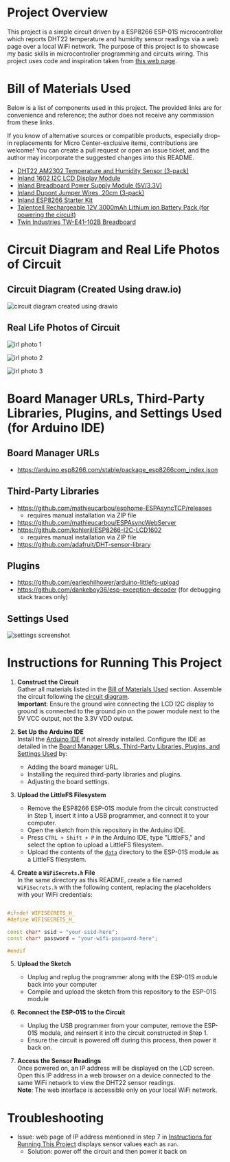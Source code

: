 # Project Overview

This project is a simple circuit driven by a ESP8266 ESP-01S microcontroller which reports DHT22 temperature and humidity sensor readings via a web page over a local WiFi network.  The purpose of this project is to showcase my basic skills in microcontroller programming and circuits wiring.  This project uses code and inspiration taken from [this web page](https://randomnerdtutorials.com/esp8266-nodemcu-websocket-server-sensor/).

# Bill of Materials Used

Below is a list of components used in this project. The provided links are for convenience and reference; the author does not receive any commission from these links.

If you know of alternative sources or compatible products, especially drop-in replacements for Micro Center-exclusive items, contributions are welcome! You can create a pull request or open an issue ticket, and the author may incorporate the suggested changes into this README.

- [DHT22 AM2302 Temperature and Humidity Sensor (3-pack)](https://www.ebay.com/itm/285880858402)
- [Inland 1602 I2C LCD Display Module](https://www.microcenter.com/product/632704/inland-1602-i2c-lcd-display-module)
- [Inland Breadboard Power Supply Module (5V/3.3V)](https://www.ebay.com/itm/276578559475)
- [Inland Dupont Jumper Wires, 20cm (3-pack)](https://www.microcenter.com/product/613879/inland-dupont-jumper-wire-20cm-3-pack)
- [Inland ESP8266 Starter Kit](https://www.microcenter.com/product/617248/inland-esp8266-starter-kit)
- [Talentcell Rechargeable 12V 3000mAh Lithium ion Battery Pack (for powering the circuit)](https://www.amazon.com/gp/product/B01M7Z9Z1N/)
- [Twin Industries TW-E41-102B Breadboard](https://www.digikey.com/en/products/detail/twin-industries/TW-E41-102B/643113)

# Circuit Diagram and Real Life Photos of Circuit

## Circuit Diagram (Created Using draw.io)

![circuit diagram created using drawio](./pics/connection_diagram_sensor_server_fin.jpg)

## Real Life Photos of Circuit

![irl photo 1](./pics/irl_circuit_photo_739907.jpg)

![irl photo 2](./pics/irl_circuit_photo_811079.jpg)

![irl photo 3](./pics/irl_circuit_photo_832213.jpg)

# Board Manager URLs, Third-Party Libraries, Plugins, and Settings Used (for Arduino IDE)

## Board Manager URLs

- https://arduino.esp8266.com/stable/package_esp8266com_index.json

## Third-Party Libraries

- https://github.com/mathieucarbou/esphome-ESPAsyncTCP/releases
    - requires manual installation via ZIP file
- https://github.com/mathieucarbou/ESPAsyncWebServer
- https://github.com/kohlerjl/ESP8266-I2C-LCD1602
    - requires manual installation via ZIP file
- https://github.com/adafruit/DHT-sensor-library

## Plugins

- https://github.com/earlephilhower/arduino-littlefs-upload
- https://github.com/dankeboy36/esp-exception-decoder (for debugging stack traces only)

## Settings Used

![settings screenshot](./pics/arduino_ide_settings.png)

# Instructions for Running This Project

1. **Construct the Circuit**  
   Gather all materials listed in the [Bill of Materials Used](#bill-of-materials-used) section. Assemble the circuit following the [circuit diagram](#circuit-diagram-created-using-drawio).  
   **Important**: Ensure the ground wire connecting the LCD I2C display to ground is connected to the ground pin on the power module next to the 5V VCC output, not the 3.3V VDD output.

2. **Set Up the Arduino IDE**  
   Install the [Arduino IDE](https://www.arduino.cc/en/software) if not already installed. Configure the IDE as detailed in the [Board Manager URLs, Third-Party Libraries, Plugins, and Settings Used](#board-manager-urls-third-party-libraries-plugins-and-settings-used-for-arduino-ide) by:
    - Adding the board manager URL.
    - Installing the required third-party libraries and plugins.
    - Adjusting the board settings.

3. **Upload the LittleFS Filesystem**  

    - Remove the ESP8266 ESP-01S module from the circuit constructed in Step 1, insert it into a USB programmer, and connect it to your computer.
    - Open the sketch from this repository in the Arduino IDE.
    - Press `CTRL + Shift + P` in the Arduino IDE, type "LittleFS," and select the option to upload a LittleFS filesystem.
    - Upload the contents of the [`data`](./data) directory to the ESP-01S module as a LittleFS filesystem.

4. **Create a `WiFiSecrets.h` File**  
   In the same directory as this README, create a file named `WiFiSecrets.h` with the following content, replacing the placeholders with your WiFi credentials:
```cpp

#ifndef WIFISECRETS_H_
#define WIFISECRETS_H_

const char* ssid = "your-ssid-here";
const char* password = "your-wifi-password-here";

#endif

```

5. **Upload the Sketch**  
    - Unplug and replug the programmer along with the ESP-01S module back into your computer
    - Compile and upload the sketch from this repository to the ESP-01S module

6. **Reconnect the ESP-01S to the Circuit**  
    - Unplug the USB programmer from your computer, remove the ESP-01S module, and reinsert it into the circuit constructed in Step 1.
    - Ensure the circuit is powered off during this process, then power it back on.

7. **Access the Sensor Readings**  
   Once powered on, an IP address will be displayed on the LCD screen. Open this IP address in a web browser on a device connected to the same WiFi network to view the DHT22 sensor readings.  
   **Note**: The web interface is accessible only on your local WiFi network.

# Troubleshooting

- Issue: web page of IP address mentioned in step 7 in [Instructions for Running This Project](#instructions-for-running-this-project) displays sensor values each as `nan`.
    - Solution: power off the circuit and then power it back on